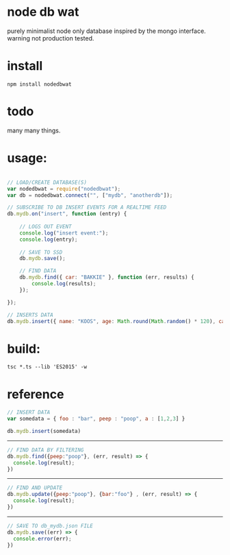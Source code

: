 # node db wat
purely minimalist node only database inspired by the mongo interface. warning not production tested.

# install

```
npm install nodedbwat
```

# todo

many many things.

# usage:

```javascript

// LOAD/CREATE DATABASE(S)
var nodedbwat = require("nodedbwat");
var db = nodedbwat.connect("", ["mydb", "anotherdb"]);

// SUBSCRIBE TO DB INSERT EVENTS FOR A REALTIME FEED
db.mydb.on("insert", function (entry) {
    
    // LOGS OUT EVENT
    console.log("insert event:");
    console.log(entry);
    
    // SAVE TO SSD
    db.mydb.save(); 

    // FIND DATA
    db.mydb.find({ car: "BAKKIE" }, function (err, results) {
        console.log(results);
    });

});

// INSERTS DATA
db.mydb.insert({ name: "KOOS", age: Math.round(Math.random() * 120), car: "BAKKIE" });
```

# build:

```
tsc *.ts --lib 'ES2015' -w
```

# reference

```javascript
// INSERT DATA
var somedata = { foo : "bar", peep : "poop", a : [1,2,3] }

db.mydb.insert(somedata)
```
----------------------------------

```javascript
// FIND DATA BY FILTERING
db.mydb.find({peep:"poop"}, (err, result) => { 
  console.log(result); 
})
```

----------------------------------

```javascript
// FIND AND UPDATE 
db.mydb.update({peep:"poop"}, {bar:"foo"} , (err, result) => { 
  console.log(result); 
})
```

----------------------------------

```javascript
// SAVE TO db_mydb.json FILE
db.mydb.save((err) => { 
  console.error(err); 
})
```